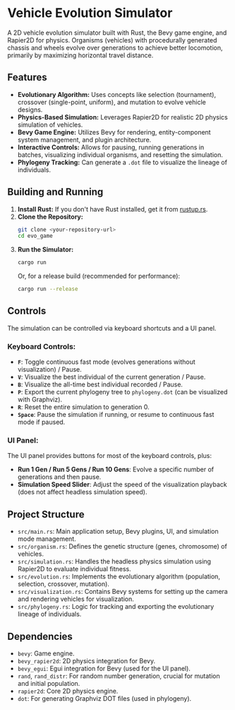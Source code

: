 # Vehicle Evolution Simulator

A 2D vehicle evolution simulator built with Rust, the Bevy game engine, and Rapier2D for physics.
Organisms (vehicles) with procedurally generated chassis and wheels evolve over generations to achieve better locomotion, primarily by maximizing horizontal travel distance.

## Features

*   **Evolutionary Algorithm:** Uses concepts like selection (tournament), crossover (single-point, uniform), and mutation to evolve vehicle designs.
*   **Physics-Based Simulation:** Leverages Rapier2D for realistic 2D physics simulation of vehicles.
*   **Bevy Game Engine:** Utilizes Bevy for rendering, entity-component system management, and plugin architecture.
*   **Interactive Controls:** Allows for pausing, running generations in batches, visualizing individual organisms, and resetting the simulation.
*   **Phylogeny Tracking:** Can generate a `.dot` file to visualize the lineage of individuals.

## Building and Running

1.  **Install Rust:** If you don't have Rust installed, get it from [rustup.rs](https://rustup.rs/).
2.  **Clone the Repository:**
    ```bash
    git clone <your-repository-url>
    cd evo_game
    ```
3.  **Run the Simulator:**
    ```bash
    cargo run
    ```
    Or, for a release build (recommended for performance):
    ```bash
    cargo run --release
    ```

## Controls

The simulation can be controlled via keyboard shortcuts and a UI panel.

### Keyboard Controls:

*   **`F`**: Toggle continuous fast mode (evolves generations without visualization) / Pause.
*   **`V`**: Visualize the best individual of the current generation / Pause.
*   **`B`**: Visualize the all-time best individual recorded / Pause.
*   **`P`**: Export the current phylogeny tree to `phylogeny.dot` (can be visualized with Graphviz).
*   **`R`**: Reset the entire simulation to generation 0.
*   **`Space`**: Pause the simulation if running, or resume to continuous fast mode if paused.

### UI Panel:

The UI panel provides buttons for most of the keyboard controls, plus:

*   **Run 1 Gen / Run 5 Gens / Run 10 Gens**: Evolve a specific number of generations and then pause.
*   **Simulation Speed Slider**: Adjust the speed of the visualization playback (does not affect headless simulation speed).

## Project Structure

*   `src/main.rs`: Main application setup, Bevy plugins, UI, and simulation mode management.
*   `src/organism.rs`: Defines the genetic structure (genes, chromosome) of vehicles.
*   `src/simulation.rs`: Handles the headless physics simulation using Rapier2D to evaluate individual fitness.
*   `src/evolution.rs`: Implements the evolutionary algorithm (population, selection, crossover, mutation).
*   `src/visualization.rs`: Contains Bevy systems for setting up the camera and rendering vehicles for visualization.
*   `src/phylogeny.rs`: Logic for tracking and exporting the evolutionary lineage of individuals.

## Dependencies

*   `bevy`: Game engine.
*   `bevy_rapier2d`: 2D physics integration for Bevy.
*   `bevy_egui`: Egui integration for Bevy (used for the UI panel).
*   `rand`, `rand_distr`: For random number generation, crucial for mutation and initial population.
*   `rapier2d`: Core 2D physics engine.
*   `dot`: For generating Graphviz DOT files (used in phylogeny).